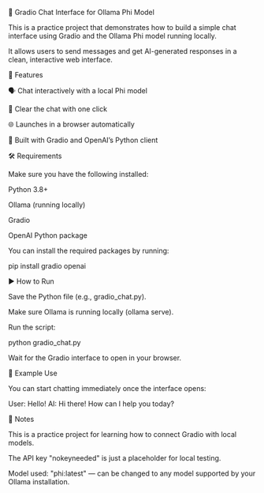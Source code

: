 🧠 Gradio Chat Interface for Ollama Phi Model

This is a practice project that demonstrates how to build a simple chat interface using Gradio and the Ollama Phi model running locally.

It allows users to send messages and get AI-generated responses in a clean, interactive web interface.

🚀 Features

🗣️ Chat interactively with a local Phi model

🧹 Clear the chat with one click

🌐 Launches in a browser automatically

🧩 Built with Gradio and OpenAI’s Python client

🛠️ Requirements

Make sure you have the following installed:

Python 3.8+

Ollama
 (running locally)

Gradio

OpenAI Python package

You can install the required packages by running:

pip install gradio openai

▶️ How to Run

Save the Python file (e.g., gradio_chat.py).

Make sure Ollama is running locally (ollama serve).

Run the script:

python gradio_chat.py


Wait for the Gradio interface to open in your browser.

💬 Example Use

You can start chatting immediately once the interface opens:

User: Hello!
AI: Hi there! How can I help you today?

🧰 Notes

This is a practice project for learning how to connect Gradio with local models.

The API key "nokeyneeded" is just a placeholder for local testing.

Model used: "phi:latest" — can be changed to any model supported by your Ollama installation.